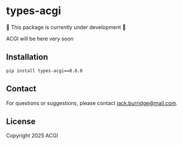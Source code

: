 # types-acgi

:construction: This package is currently under development :construction:

ACGI will be here very soon

## Installation

```
pip install types-acgi==0.6.0
```

## Contact
For questions or suggestions, please contact [jack.burridge@mail.com](mailto:jack.burridge@mail.com).

## License
Copyright 2025 ACGI